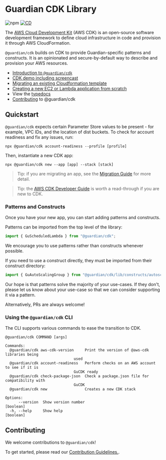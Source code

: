 # Guardian CDK Library

![npm][badge-npm] [![CD][badge-cd]][internal-cd-file]

[badge-cd]: https://github.com/guardian/cdk/actions/workflows/cd.yaml/badge.svg
[badge-npm]: https://img.shields.io/npm/v/@guardian/cdk?style=flat-square
[internal-cd-file]: https://github.com/guardian/cdk/actions/workflows/cd.yaml

The [AWS Cloud Development Kit](aws-cdk) (AWS CDK) is an open-source software
development framework to define cloud infrastructure in code and provision it
through AWS CloudFormation.

`@guardian/cdk` builds on CDK to provide Guardian-specific patterns and
constructs. It is an opinionated and secure-by-default way to describe and
provision your AWS resources.

- [Introduction to `@guardian/cdk`](./docs/001-general-usage.md)
- [CDK demo including screencast](https://github.com/guardian/cdk-demo)
- [Migrating an existing Cloudformation template](./docs/migration-guide.md)
- [Creating a new EC2 or Lambda application from scratch](./docs/002-starting-a-new-project.md)
- View the [typedocs](https://guardian.github.io/cdk/)
- [Contributing](#contributing) to @guardian/cdk

## Quickstart

`@guardian/cdk` expects certain Parameter Store values to be present - for
example, VPC IDs, and the location of dist buckets. To check for account
readiness and fix any issues, run:

    npx @guardian/cdk account-readiness --profile [profile]

Then, instantiate a new CDK app:

    npx @guardian/cdk new --app [app] --stack [stack]

> Tip: if you are migrating an app, see the [Migration
> Guide](./docs/migration-guide.md) for more detail.

> Tip: the [AWS CDK Developer
> Guide](https://docs.aws.amazon.com/cdk/v2/guide/home.html) is worth a
> read-through if you are new to CDK.

### Patterns and Constructs

Once you have your new app, you can start adding patterns and constructs.

Patterns can be imported from the top level of the library:

```typescript
import { GuScheduledLambda } from "@guardian/cdk";
```

We encourage you to use patterns rather than constructs whenever possible.

If you need to use a construct directly, they must be imported from their construct directory:

```typescript
import { GuAutoScalingGroup } from "@guardian/cdk/lib/constructs/autoscaling";
```

Our hope is that patterns solve the majority of your use-cases. If they don't,
please let us know about your use-case so that we can consider supporting it via
a pattern.

Alternatively, PRs are always welcome!

### Using the `@guardian/cdk` CLI

The CLI supports various commands to ease the transition to CDK.

<!-- cli -->

```
@guardian/cdk COMMAND [args]

Commands:
  @guardian/cdk aws-cdk-version     Print the version of @aws-cdk libraries being
                               used
  @guardian/cdk account-readiness   Perform checks on an AWS account to see if it is
                               GuCDK ready
  @guardian/cdk check-package-json  Check a package.json file for compatibility with
                               GuCDK
  @guardian/cdk new                 Creates a new CDK stack

Options:
      --version  Show version number                                   [boolean]
  -h, --help     Show help                                             [boolean]

```

<!-- clistop -->

## Contributing

We welcome contributions to `@guardian/cdk`!

To get started, please read our [Contribution
Guidelines.](./docs/contributing.md).

